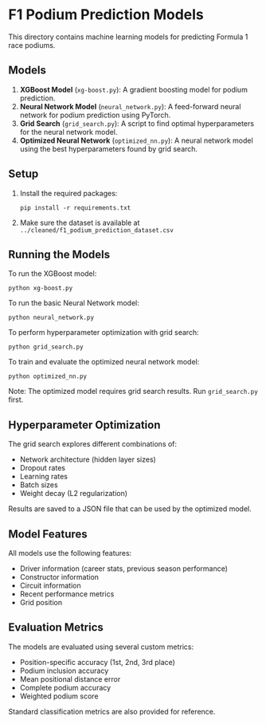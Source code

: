 # F1 Podium Prediction Models

This directory contains machine learning models for predicting Formula 1 race podiums.

## Models

1. **XGBoost Model** (`xg-boost.py`): A gradient boosting model for podium prediction.
2. **Neural Network Model** (`neural_network.py`): A feed-forward neural network for podium prediction using PyTorch.
3. **Grid Search** (`grid_search.py`): A script to find optimal hyperparameters for the neural network model.
4. **Optimized Neural Network** (`optimized_nn.py`): A neural network model using the best hyperparameters found by grid search.

## Setup

1. Install the required packages:
   ```
   pip install -r requirements.txt
   ```

2. Make sure the dataset is available at `../cleaned/f1_podium_prediction_dataset.csv`

## Running the Models

To run the XGBoost model:
```
python xg-boost.py
```

To run the basic Neural Network model:
```
python neural_network.py
```

To perform hyperparameter optimization with grid search:
```
python grid_search.py
```

To train and evaluate the optimized neural network model:
```
python optimized_nn.py
```
Note: The optimized model requires grid search results. Run `grid_search.py` first.

## Hyperparameter Optimization

The grid search explores different combinations of:
- Network architecture (hidden layer sizes)
- Dropout rates
- Learning rates
- Batch sizes
- Weight decay (L2 regularization)

Results are saved to a JSON file that can be used by the optimized model.

## Model Features

All models use the following features:
- Driver information (career stats, previous season performance)
- Constructor information
- Circuit information
- Recent performance metrics
- Grid position

## Evaluation Metrics

The models are evaluated using several custom metrics:
- Position-specific accuracy (1st, 2nd, 3rd place)
- Podium inclusion accuracy
- Mean positional distance error
- Complete podium accuracy
- Weighted podium score

Standard classification metrics are also provided for reference. 